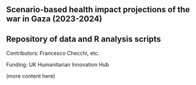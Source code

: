 ## Scenario-based health impact projections of the war in Gaza (2023-2024)
## Repository of data and R analysis scripts

Contributors: Francesco Checchi, etc.

Funding: UK Humanitarian Innovation Hub

(more content here)
